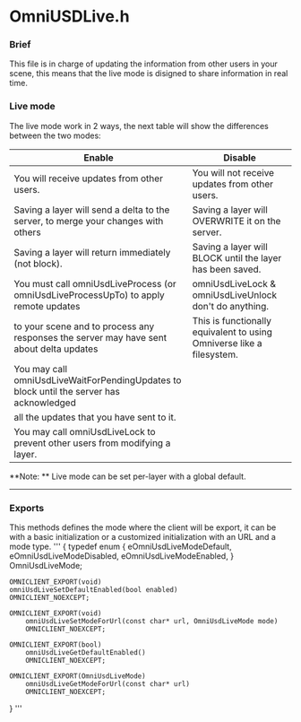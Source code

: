 # OmniUSDLive.h

### Brief

This file is in charge of updating the information from other users in your scene, this means that the live mode is disigned to share information in real time.

### Live mode
The live mode work in 2 ways, the next table will show the differences between the two modes:

| Enable | Disable |
|--------|---------|
| You will receive updates from other users.                                                    | You will not receive updates from other users.| 
| Saving a layer will send a delta to the server, to merge your changes with others             | Saving a layer will OVERWRITE it on the server.| 
| Saving a layer will return immediately (not block).                                           | Saving a layer will BLOCK until the layer has been saved.| 
| You must call omniUsdLiveProcess (or omniUsdLiveProcessUpTo) to apply remote updates          | omniUsdLiveLock & omniUsdLiveUnlock don't do anything.| 
|     to your scene and to process any responses the server may have sent about delta updates   | This is functionally equivalent to using Omniverse like a filesystem.|     that you have sent (from calling Save).                                                   |
| You may call omniUsdLiveWaitForPendingUpdates to block until the server has acknowledged      |
|     all the updates that you have sent to it.                                                 |
| You may call omniUsdLiveLock to prevent other users from modifying a layer.                   |

**Note: ** Live mode can be set per-layer with a global default.

---

### Exports
This methods defines the mode where the client will be export, it can be with a basic initialization or a customized initialization with an URL and a mode type.
'''
{
    typedef enum
    {
        eOmniUsdLiveModeDefault,
        eOmniUsdLiveModeDisabled,
        eOmniUsdLiveModeEnabled,
    } OmniUsdLiveMode;

    OMNICLIENT_EXPORT(void)
    omniUsdLiveSetDefaultEnabled(bool enabled)
    OMNICLIENT_NOEXCEPT;

    OMNICLIENT_EXPORT(void)
        omniUsdLiveSetModeForUrl(const char* url, OmniUsdLiveMode mode)
        OMNICLIENT_NOEXCEPT;

    OMNICLIENT_EXPORT(bool)
        omniUsdLiveGetDefaultEnabled()
        OMNICLIENT_NOEXCEPT;

    OMNICLIENT_EXPORT(OmniUsdLiveMode)
        omniUsdLiveGetModeForUrl(const char* url)
        OMNICLIENT_NOEXCEPT;
}
'''
